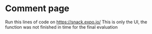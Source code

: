 # Comment page

Run this lines of code on https://snack.expo.io/
This is only the UI, the function was not finished in time for the final evaluation
